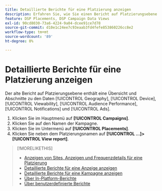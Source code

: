 ```yaml
---
title: Detaillierte Berichte für eine Platzierung anzeigen
description: Erfahren Sie, wie Sie einen Bericht auf Platzierungsebene mit Abschnitten zu den Daten [!UICONTROL Geography], [!UICONTROL Device], [!UICONTROL Viewability], [!UICONTROL Audience Performance], [!UICONTROL Notifications] und [!UICONTROL Ads] öffnen.
feature: DSP Placements, DSP Campaign Data Views
exl-id: 90cd8030-73a6-4224-9a04-dcee91ce7d78
source-git-commit: d10e1c24ee7c93eaab3fd4fefe853860226cc8e2
workflow-type: tm+mt
source-wordcount: '89'
ht-degree: 0%

---
```


# Detaillierte Berichte für eine Platzierung anzeigen

Der alte Bericht auf Platzierungsebene enthält eine Übersicht und Abschnitte zu den Daten [!UICONTROL Geography], [!UICONTROL Device], [!UICONTROL Viewability], [!UICONTROL Audience Performance], [!UICONTROL Notifications] und [!UICONTROL Ads].

1. Klicken Sie im Hauptmenü auf **[!UICONTROL Campaigns]**.
1. Klicken Sie auf den Namen der Kampagne.
1. Klicken Sie im Untermenü auf **[!UICONTROL Placements]**.
1. Klicken Sie neben dem Platzierungsnamen auf **[!UICONTROL ...]>[!UICONTROL View report]**.

>[!MORELIKETHIS]
>
>* [Anzeigen von Sites, Anzeigen und Frequenzdetails für eine Platzierung](/help/dsp/campaign-management/reports/placement-details-view.md)
>* [Detaillierte Berichte für eine Anzeige anzeigen](/help/dsp/campaign-management/ads/ad-view-report.md)
>* [Detaillierte Berichte für eine Kampagne anzeigen](/help/dsp/campaign-management/campaigns/campaign-view-report.md)
>* [Über In-Platform-Berichte](/help/dsp/campaign-management/reports/campaign-reports-about.md)
>* [Über benutzerdefinierte Berichte](/help/dsp/reports/report-about.md)

